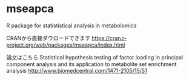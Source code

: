 # mseapca
R package for statististical analysis in metabolomics

CRANから直接ダウロードできます
https://cran.r-project.org/web/packages/mseapca/index.html

論文はこちら
Statistical hypothesis testing of factor loading in principal component analysis and its application to metabolite set enrichment analysis
http://www.biomedcentral.com/1471-2105/15/51
